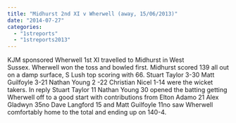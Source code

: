 ```yaml
---
title: "Midhurst 2nd XI v Wherwell (away, 15/06/2013)"
date: "2014-07-27"
categories: 
  - "1streports"
  - "1streports2013"
---
```


KJM sponsored Wherwell 1st XI travelled to Midhurst in West Sussex. Wherwell won the toss and bowled first. Midhurst scored 139 all out on a damp surface, S Lush top scoring with 66. Stuart Taylor 3-30 Matt Guilfoyle 3-21 Nathan Young 2 -22 Christian Nicel 1-14 were the wicket takers. In reply Stuart Taylor 11 Nathan Young 30 opened the batting getting Wherwell off to a good start with contributions from Elton Adamo 21 Alex Gladwyn 35no Dave Langford 15 and Matt Guilfoyle 11no saw Wherwell comfortably home to the total and ending up on 140-4.

